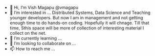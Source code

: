 - 👋 Hi, I’m Vish Magapu @vmagapu
- 👀 I’m interested in ... Distributed Systems, Data Science and Teaching younger developers. But now I am in management and not getting enough time to do hands-on coding. Hopefully it will chnage. Till that time, Sthis space will be more of collection of interesting material I collect on the net.
- 🌱 I’m currently learning ...
- 💞️ I’m looking to collaborate on ...
- 📫 How to reach me ...

<!---
vmagapu/vmagapu is a ✨ special ✨ repository because its `README.md` (this file) appears on your GitHub profile.
You can click the Preview link to take a look at your changes.
--->
